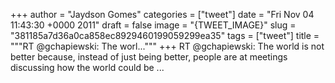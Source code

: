 
+++
author = "Jaydson Gomes"
categories = ["tweet"]
date = "Fri Nov 04 11:43:30 +0000 2011"
draft = false
image = "{TWEET_IMAGE}"
slug = "381185a7d36a0ca858ec8929460199059299ea35"
tags = ["tweet"]
title = """RT @gchapiewski: The worl..."""
+++
RT @gchapiewski: The world is not better because, instead of just being better, people are at meetings discussing how the world could be ...
